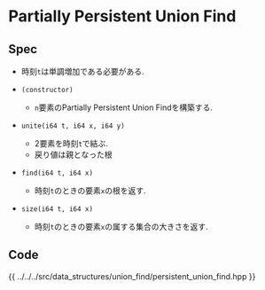 # Partially Persistent Union Find

## Spec

- 時刻`t`は単調増加である必要がある.

- `(constructor)`
  - `n`要素のPartially Persistent Union Findを構築する.

- `unite(i64 t, i64 x, i64 y)`
  - 2要素を時刻`t`で結ぶ.
  - 戻り値は親となった根

- `find(i64 t, i64 x)`
  - 時刻`t`のときの要素`x`の根を返す.

- `size(i64 t, i64 x)`
  - 時刻`t`のときの要素`x`の属する集合の大きさを返す.

## Code

{{ ../../../src/data_structures/union_find/persistent_union_find.hpp }}
